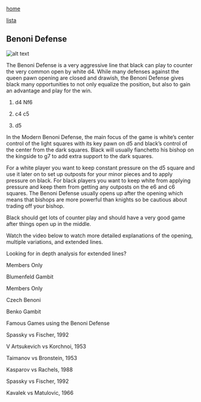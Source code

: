 [home](/zaliczeniowe1awww/)

[lista](/zaliczeniowe1awww/lista/)

## Benoni Defense

![alt text](https://www.thechesswebsite.com/wp-content/uploads/2015/08/the-benoni-defense.jpg "Benoni Defense")


The Benoni Defense is a very aggressive line that black can play to counter the very common open by white d4. While many defenses against the queen pawn opening are closed and drawish, the Benoni Defense gives black many opportunities to not only equalize the position, but also to gain an advantage and play for the win.

1. d4 Nf6

2. c4 c5

3. d5

In the Modern Benoni Defense, the main focus of the game is white’s center control of the light squares with its key pawn on d5 and black’s control of the center from the dark squares. Black will usually fianchetto his bishop on the kingside to g7 to add extra support to the dark squares.

For a white player you want to keep constant pressure on the d5 square and use it later on to set up outposts for your minor pieces and to apply pressure on black. For black players you want to keep white from applying pressure and keep them from getting any outposts on the e6 and c6 squares. The Benoni Defense usually opens up after the opening which means that bishops are more powerful than knights so be cautious about trading off your bishop.

Black should get lots of counter play and should have a very good game after things open up in the middle.

Watch the video below to watch more detailed explanations of the opening, multiple variations, and extended lines.









Looking for in depth analysis for extended lines?



Members Only













Blumenfeld Gambit









Members Only













Czech Benoni























Benko Gambit









Famous Games using the Benoni Defense

Spassky vs Fischer, 1992

V Artsukevich vs Korchnoi, 1953

Taimanov vs Bronstein, 1953

Kasparov vs Rachels, 1988

Spassky vs Fischer, 1992

Kavalek vs Matulovic, 1966

